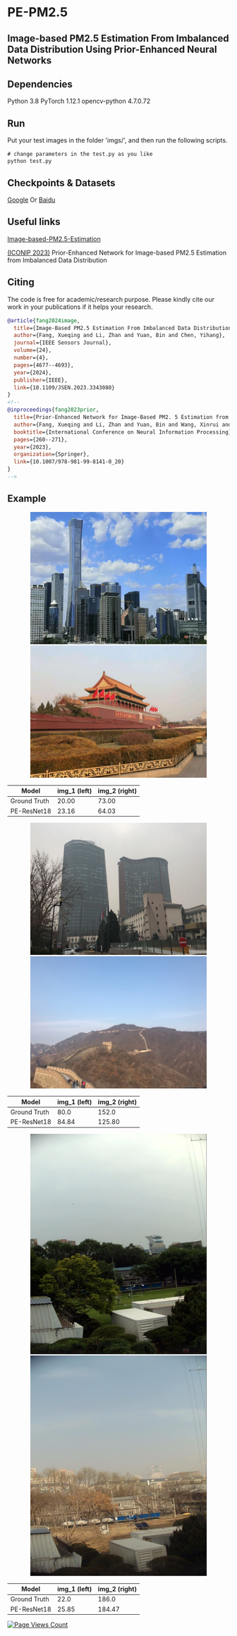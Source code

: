# PE-PM2.5

## Image-based PM2.5 Estimation From Imbalanced Data Distribution Using Prior-Enhanced Neural Networks

## Dependencies
Python 3.8
PyTorch 1.12.1
opencv-python 4.7.0.72

## Run

Put your test images in the folder 'imgs/', and then run the following scripts.

```shell
# change parameters in the test.py as you like
python test.py
```

## Checkpoints & Datasets

[Google](https://drive.google.com/drive/folders/1oE67ZCw2hnKZP_HewZEqq82bwNBchz3D?usp=drive_link)
Or
[Baidu](https://pan.baidu.com/s/1O_nMib7ljTl928aFQaee6A?pwd=k9vn)

## Useful links

[Image-based-PM2.5-Estimation](https://github.com/qing-xue/Image-based-PM2.5-Estimation)

[(ICONIP 2023)](https://link.springer.com/chapter/10.1007/978-981-99-8141-0_20) Prior-Enhanced Network for Image-based PM2.5 Estimation from Imbalanced Data Distribution

## Citing 

The code is free for academic/research purpose. Please kindly cite our work in your publications if it helps your research.  

```BibTeX
@article{fang2024image,
  title={Image-Based PM2.5 Estimation From Imbalanced Data Distribution Using Prior-Enhanced Neural Networks},
  author={Fang, Xueqing and Li, Zhan and Yuan, Bin and Chen, Yihang},
  journal={IEEE Sensors Journal},
  volume={24},
  number={4},
  pages={4677--4693},
  year={2024},
  publisher={IEEE},
  link={10.1109/JSEN.2023.3343080}
}
<!--
@inproceedings{fang2023prior,
  title={Prior-Enhanced Network for Image-Based PM2. 5 Estimation from Imbalanced Data Distribution},
  author={Fang, Xueqing and Li, Zhan and Yuan, Bin and Wang, Xinrui and Jiang, Zekai and Zeng, Jianliang and Chen, Qingliang},
  booktitle={International Conference on Neural Information Processing},
  pages={260--271},
  year={2023},
  organization={Springer},
  link={10.1007/978-981-99-8141-0_20}
}
-->
```

## Example

<div align=center>
<center class="half">
    <img src="./imgs/P18_20.png" width="400" height="300"/>
    <img src="./imgs/p3_73.jpg" width="400" height="300"/>
</center>

|  Model   | img_1 (left)  |  img_2 (right)
|  ----  | ----  |  ----
| Ground Truth  | 20.00 |  73.00
| PE-ResNet18  | 23.16 |  64.03

<center class="half">
    <img src="./imgs/p18_80.jpg" width="400" height="300"/>
    <img src="./imgs/P8_152.png" width="400" height="300"/>
</center>

|  Model   | img_1 (left)  |  img_2 (right)
|  ----  | ----  |  ----
| Ground Truth  | 80.0 |  152.0
| PE-ResNet18  | 84.84 |  125.80

<center class="half">
    <img src="./imgs/Beijing_20190530051212642_PM=22.jpg" width="400" height="500"/>
    <img src="./imgs/Beijing_20191209132043910_PM=186.jpg" width="400" height="500"/>
</center>

|  Model   | img_1 (left)  |  img_2 (right)
|  ----  | ----  |  ----
| Ground Truth  | 22.0 |  186.0
| PE-ResNet18  | 25.85 |  184.47

</div>


[![Page Views Count](https://badges.toozhao.com/badges/01F0MPA6GQQXGBJSVKT85C4PKT/green.svg)](https://badges.toozhao.com/stats/01F0MPA6GQQXGBJSVKT85C4PKT "Get your own page views count badge on badges.toozhao.com")
